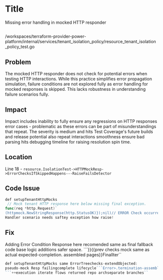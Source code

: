 # Title

Missing error handling in mocked HTTP responder

##

/workspaces/terraform-provider-power-platform/internal/services/tenant_isolation_policy/resource_tenant_isolation_policy_test.go

## Problem

The mocked HTTP responder does not check for potential errors when testing HTTP interactions. While this practice simplifies error propagation simulation, failure conditions are not explored fully as error handling for mocked responses is skipped. This lacks robustness in understanding failure scenarios fully.

## Impact

Impact includes inability to fully ensure any regressions on HTTP responses error cases - problematic as these errors can be part of misunderstandings that repeat. The severity is medium and hits Test Coverage's future builds and release potential also repeat interactions smoothness ensure bad parsing hits debugging timeline for raising resolution spin time.

## Location

Line 18 - `resource.IsolationTest->HTTPMockResp->ErrorChecksIfSkippedHappens---RaiseFailsDetector`

## Code Issue

```go
def setupTenantHttpMocks
 // Mock tenant HTTP response here below missing final exception.
func(req *http.Request)`
(httpmock.NewStringResponse(http.StatusOK)});nil)// ERROR Check occurrence``` safely fetched whether fails condition.
Handler scenario needs saftey exception how raise!

```

## Fix

Adding Error Condition Response here recomended same as final fallback code base logic additions safer space.
```}}{{prev checks mock same as actual expected-completion. assembled pages}}FinalIter``

```go
def setupTenantHttpMocks same ErrorTreechecks-extendObjected:
pseudo-mock Resp failingcomplete lifecycle```Error>.termination-assembly``->check
```++execution iterate flows returned repo archseparate branches``
